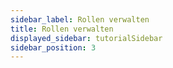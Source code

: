 ```yaml
---
sidebar_label: Rollen verwalten
title: Rollen verwalten
displayed_sidebar: tutorialSidebar
sidebar_position: 3
---
```


